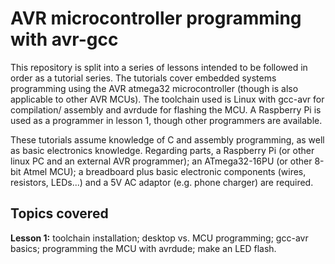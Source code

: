 AVR microcontroller programming with avr-gcc
============================================

This repository is split into a series of lessons intended to be followed in
order as a tutorial series. The tutorials cover embedded systems programming
using the AVR atmega32 microcontroller (though is also applicable to other AVR
MCUs). The toolchain used is Linux with gcc-avr for compilation/
assembly and avrdude for flashing the MCU. A Raspberry Pi is used as a 
programmer in lesson 1, though other programmers are available. 

These tutorials assume knowledge of C and assembly programming, as well as
basic electronics knowledge. Regarding parts, a Raspberry Pi (or other linux 
PC and an external AVR programmer); an ATmega32-16PU (or other 8-bit Atmel
MCU); a breadboard plus basic electronic components (wires, resistors, 
LEDs...) and a 5V AC adaptor (e.g. phone charger) are required.

Topics covered
--------------

**Lesson 1:** toolchain installation; desktop vs. MCU programming; gcc-avr
basics; programming the MCU with avrdude; make an LED flash. 
